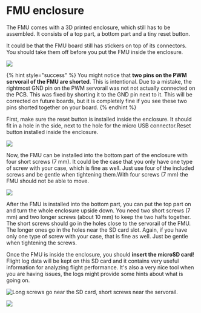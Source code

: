# FMU enclosure

The FMU comes with a 3D printed enclosure, which still has to be assembled. It consists of a top part, a bottom part and a tiny reset button.

It could be that the FMU board still has stickers on top of its connectors. You should take them off before you put the FMU inside the enclosure.

![](https://blobscdn.gitbook.com/v0/b/gitbook-28427.appspot.com/o/assets%2F-L9GLtb-Tz\_XaKbQu-Al%2F-Lbx5LdpyFLtajdiW22w%2F-Lbx6RjLd1kZuKVRUtIj%2F20190408\_151301.jpg?alt=media\&token=063f9558-d7f9-4fb3-a086-b111ae880b5c)

{% hint style="success" %}
You might notice that **two pins on the PWM servorail of the FMU are shorted**. This is intentional. Due to a mistake, the rightmost GND pin on the PWM servorail was not not actually connected on the PCB. This was fixed by shorting it to the GND pin next to it. This will be corrected on future boards, but it is completely fine if you see these two pins shorted together on your board.
{% endhint %}

First, make sure the reset button is installed inside the enclosure. It should fit in a hole in the side, next to the hole for the micro USB connector.Reset button installed inside the enclosure.

![](https://blobscdn.gitbook.com/v0/b/gitbook-28427.appspot.com/o/assets%2F-L9GLtb-Tz\_XaKbQu-Al%2F-Lbx5LdpyFLtajdiW22w%2F-Lbx5qjx-KK3T8jymmNH%2F20190408\_151145.jpg?alt=media\&token=620bb093-622e-48cb-a96c-461d43d792f7)

Now, the FMU can be installed into the bottom part of the enclosure with four short screws (7 mm). It could be the case that you only have one type of screw with your case, which is fine as well. Just use four of the included screws and be gentle when tightening them.With four screws (7 mm) the FMU should not be able to move.

![](https://blobscdn.gitbook.com/v0/b/gitbook-28427.appspot.com/o/assets%2F-L9GLtb-Tz\_XaKbQu-Al%2F-Lbx5LdpyFLtajdiW22w%2F-Lbx69SWR4hv93fcMJBl%2F20190408\_151433.jpg?alt=media\&token=a8c1dc6f-576f-4461-bc47-df2d2f040190)

After the FMU is installed into the bottom part, you can put the top part on and turn the whole enclosure upside down. You need two short screws (7 mm) and two longer screws (about 10 mm) to keep the two halfs together. The short screws should go in the holes close to the servorail of the FMU. The longer ones go in the holes near the SD card slot. Again, if you have only one type of screw with your case, that is fine as well. Just be gentle when tightening the screws.

Once the FMU is inside the enclosure, you should **insert the microSD card**! Flight log data will be kept on this SD card and it contains very useful information for analyzing flight performance. It's also a very nice tool when you are having issues, the logs might provide some hints about what is going on.

![Long screws go near the SD card, short screws near the servorail.](https://blobscdn.gitbook.com/v0/b/gitbook-28427.appspot.com/o/assets%2F-L9GLtb-Tz\_XaKbQu-Al%2F-Lbx5LdpyFLtajdiW22w%2F-Lbx7izyOyEMLZLUJGCy%2F20190408\_152622.jpg?alt=media\&token=508d17c4-f9b9-4499-b140-580b5794ea49)

![](https://blobscdn.gitbook.com/v0/b/gitbook-28427.appspot.com/o/assets%2F-L9GLtb-Tz\_XaKbQu-Al%2F-Lbx5LdpyFLtajdiW22w%2F-Lbx7U6GlnANyEQ\_\_aPD%2F20190408\_152531.jpg?alt=media\&token=d159a862-8acd-4d54-8541-6808c08870e9)
